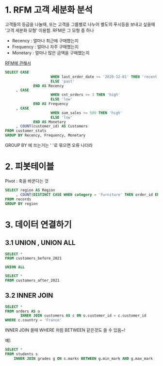 # 1. RFM 고객 세분화 분석

고객들의 등급을 나눌때, 또는 고객을 그룹별로 나누어 별도의 푸시등을 보내고 싶을때 '고객 세분화 모형' 이용함. RFM은 그 모형 중 하나

- Recency : 얼마나 최근에 구매했는지
- Frequency : 얼마나 자주 구매했는지
- Monetary : 얼마나 많은 금액을 구매했는지

[RFM에 관해서](https://velog.io/@c1035cc/RFM)

```sql
SELECT CASE 
					 WHEN last_order_date >= '2020-12-01' THEN 'recent' 
					 ELSE 'past' 
			 END AS Recency
     , CASE 
	 				 WHEN cnt_orders >= 3 THEN 'high' 
					 ELSE 'low' 
			 END AS Frequency
     , CASE 
					 WHEN sum_sales >= 500 THEN 'high' 
					 ELSE 'low'
			 END AS Monetary
     , COUNT(customer_id) AS Customers
FROM customer_stats
GROUP BY Recency, Frequency, Monetary
```
GROUP BY 에 쓰는거는 ' '로 묶으면 오류 나더라

# 2. 피봇테이블
Pivot : 축을 바꾼다는 것

```sql
SELECT region AS Region
     , COUNT(DISTINCT CASE WHEN category = 'Furniture' THEN order_id END) AS Furniture
FROM records
GROUP BY region
```

# 3. 데이터 연결하기

## 3.1 UNION , UNION ALL
```sql
SELECT *
FROM customers_before_2021

UNION ALL

SELECT *
FROM customers_after_2021
```

## 3.2 INNER JOIN
```sql
SELECT *
FROM orders AS o
	   INNER JOIN customers AS c ON o.customer_id = c.customer_id
WHERE c.country = 'France'
```

INNER JOIN 쓸때 WHERE 처럼 BETWEEN 같은것도 쓸 수 있음~!

예)
```sql
SELECT *
FROM students s
    INNER JOIN grades g ON s.marks BETWEEN g.min_mark AND g.max_mark
```